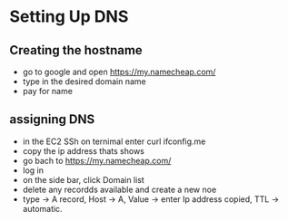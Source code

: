 # Setting Up DNS


## Creating the hostname

- go to google and open https://my.namecheap.com/
- type in the desired domain name
- pay for name

## assigning DNS
- in the EC2 SSh on ternimal enter curl ifconfig.me
- copy the ip address thats shows
- go bach to https://my.namecheap.com/
- log in
- on the side bar, click Domain list
- delete any recordds available and create a new noe
- type -> A record, Host -> A, Value -> enter Ip address copied, TTL -> automatic.
  
